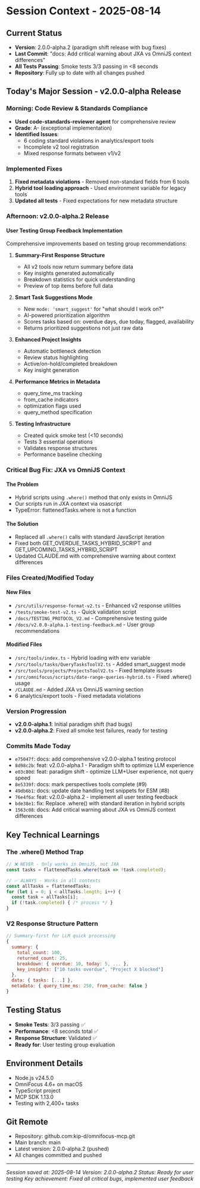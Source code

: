 # Session Context - 2025-08-14

## Current Status
- **Version**: 2.0.0-alpha.2 (paradigm shift release with bug fixes)
- **Last Commit**: "docs: Add critical warning about JXA vs OmniJS context differences"
- **All Tests Passing**: Smoke tests 3/3 passing in <8 seconds
- **Repository**: Fully up to date with all changes pushed

## Today's Major Session - v2.0.0-alpha Release

### Morning: Code Review & Standards Compliance
- **Used code-standards-reviewer agent** for comprehensive review
- **Grade**: A- (exceptional implementation)
- **Identified Issues**:
  - 6 coding standard violations in analytics/export tools
  - Incomplete v2 tool registration
  - Mixed response formats between v1/v2

### Implemented Fixes
1. **Fixed metadata violations** - Removed non-standard fields from 6 tools
2. **Hybrid tool loading approach** - Used environment variable for legacy tools
3. **Updated all tests** - Fixed expectations for new metadata structure

### Afternoon: v2.0.0-alpha.2 Release

#### User Testing Group Feedback Implementation
Comprehensive improvements based on testing group recommendations:

1. **Summary-First Response Structure**
   - All v2 tools now return summary before data
   - Key insights generated automatically
   - Breakdown statistics for quick understanding
   - Preview of top items before full data

2. **Smart Task Suggestions Mode**
   - New `mode: 'smart_suggest'` for "what should I work on?"
   - AI-powered prioritization algorithm
   - Scores tasks based on: overdue days, due today, flagged, availability
   - Returns prioritized suggestions not just raw data

3. **Enhanced Project Insights**
   - Automatic bottleneck detection
   - Review status highlighting
   - Active/on-hold/completed breakdown
   - Key insight generation

4. **Performance Metrics in Metadata**
   - query_time_ms tracking
   - from_cache indicators
   - optimization flags used
   - query_method specification

5. **Testing Infrastructure**
   - Created quick smoke test (<10 seconds)
   - Tests 3 essential operations
   - Validates response structures
   - Performance baseline checking

### Critical Bug Fix: JXA vs OmniJS Context

#### The Problem
- Hybrid scripts using `.where()` method that only exists in OmniJS
- Our scripts run in JXA context via osascript
- TypeError: flattenedTasks.where is not a function

#### The Solution
- Replaced all `.where()` calls with standard JavaScript iteration
- Fixed both GET_OVERDUE_TASKS_HYBRID_SCRIPT and GET_UPCOMING_TASKS_HYBRID_SCRIPT
- Updated CLAUDE.md with comprehensive warning about context differences

### Files Created/Modified Today

#### New Files
- `/src/utils/response-format-v2.ts` - Enhanced v2 response utilities
- `/tests/smoke-test-v2.ts` - Quick validation script
- `/docs/TESTING_PROTOCOL_V2.md` - Comprehensive testing guide
- `/docs/v2.0.0-alpha.1-testing-feedback.md` - User group recommendations

#### Modified Files
- `/src/tools/index.ts` - Hybrid loading with env variable
- `/src/tools/tasks/QueryTasksToolV2.ts` - Added smart_suggest mode
- `/src/tools/projects/ProjectsToolV2.ts` - Fixed template issues
- `/src/omnifocus/scripts/date-range-queries-hybrid.ts` - Fixed .where() usage
- `/CLAUDE.md` - Added JXA vs OmniJS warning section
- 6 analytics/export tools - Fixed metadata violations

### Version Progression
- **v2.0.0-alpha.1**: Initial paradigm shift (had bugs)
- **v2.0.0-alpha.2**: Fixed all smoke test failures, ready for testing

### Commits Made Today
- `e75047f`: docs: add comprehensive v2.0.0-alpha.1 testing protocol
- `8d98c2b`: feat: v2.0.0-alpha.1 - Paradigm shift to optimize LLM experience  
- `e03c80d`: feat: paradigm shift - optimize LLM+User experience, not query speed
- `8e5339f`: docs: mark perspectives tools complete (#9)
- `49db6b1`: docs: update date handling test snippets for ESM (#8)
- `76e4f6a`: feat: v2.0.0-alpha.2 - implement all user testing feedback
- `bde38e1`: fix: Replace .where() with standard iteration in hybrid scripts
- `1563c08`: docs: Add critical warning about JXA vs OmniJS context differences

## Key Technical Learnings

### The .where() Method Trap
```javascript
// ❌ NEVER - Only works in OmniJS, not JXA
const tasks = flattenedTasks.where(task => !task.completed);

// ✅ ALWAYS - Works in all contexts
const allTasks = flattenedTasks;
for (let i = 0; i < allTasks.length; i++) {
  const task = allTasks[i];
  if (!task.completed) { /* process */ }
}
```

### V2 Response Structure Pattern
```javascript
// Summary-first for LLM quick processing
{
  summary: {
    total_count: 100,
    returned_count: 25,
    breakdown: { overdue: 10, today: 5, ... },
    key_insights: ["10 tasks overdue", "Project X blocked"]
  },
  data: { tasks: [...] },
  metadata: { query_time_ms: 250, from_cache: false }
}
```

## Testing Status
- **Smoke Tests**: 3/3 passing ✅
- **Performance**: <8 seconds total ✅
- **Response Structure**: Validated ✅
- **Ready for**: User testing group evaluation

## Environment Details
- Node.js v24.5.0
- OmniFocus 4.6+ on macOS
- TypeScript project
- MCP SDK 1.13.0
- Testing with 2,400+ tasks

## Git Remote
- Repository: github.com:kip-d/omnifocus-mcp.git
- Main branch: main
- Latest version: 2.0.0-alpha.2 (pushed)
- All changes committed and pushed

---

*Session saved at: 2025-08-14*
*Version: 2.0.0-alpha.2*
*Status: Ready for user testing*
*Key achievement: Fixed all critical bugs, implemented user feedback*